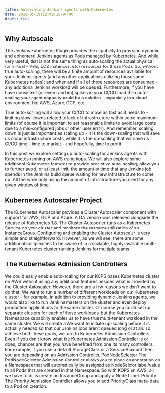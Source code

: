 ```yaml
---
title: Autoscaling Jenkins Agents with Kubernetes
date: 2018-05-19T12:49:15-04:00
draft: true
---
```

## Why Autoscale
The Jenkins Kubernetes Plugin provides the capability to provision dynamic and ephemeral Jenkins agents as Pods managed by Kubernetes. And while very useful, that is not the same thing as auto-scaling the actual physical (or virtual - VMs, EC2 instances, etc) resources for these Pods. So, without true auto-scaling, there will be a finite amount of resources available for your Jenkins agents (and any other applications utilizing those same Kubernetes nodes); and when and if all of those resources are consumed - any additional Jenkins workload will be queued. Furthermore, if you have have consistent (or even random) spikes in your CI/CD load then auto-scaling your agent capacity could be a solution - especially in a cloud environment like AWS, Azure, GCP, etc.

True auto-scaling will allow your CI/CD to move as fast as it needs to - limiting slow-downs related to lack of infrastructure within some maximum limits (of course it is important to set reasonable limits to avoid large costs due to a mis-configured jobs or other user error). And remember, scaling down is just as important as scaling up - it is the down-scaling that will save us cloud infrastructure costs, while it is the up-scaling that will save us CI/CD time - time to market - and hopefully, time to profit. 

In this post we explore setting up auto-scaling for Jenkins agents with Kubernetes running on AWS using kops. We will also explore some additional Kubernetes features to provide predictive auto-scaling; allow you to further avoid, or at least limit, the amount of time that any Jenkins job spends in the Jenkins build queue waiting for new infrastructure to come up. All the while only using the amount of infrastructure you need for any given window of time.

## Kubernetes Autoscaler Project
The Kubernetes Autoscaler provides a Cluster Autoscaler component with support for AWS, GCP and Azure. A GA version was released alongside the release of Kubernetes 1.8.  The Cluster Autoscaler runs as a Kubernetes Service on your cluster and monitors the resource utilization of an InstanceGroup. Configuring and enabling the Cluster Autoscaler is very simple and straightforward. However, as we will see, there are some additional complexities to be aware of in a scalable, highly-available multi-tenant Kubernetes cluster running Jenkins for multiple teams.

## The Kubernetes Admission Controllers
We could easily enable auto-scaling for our KOPS bases Kubernetes cluster on AWS without using any additional features besides what is provided by the Cluster Autoscaler. However, there are a few reasons we don’t want to do that.
We want to run a number of different workloads on our Kubernetes cluster - for example, in addition to providing dynamic Jenkins agents, we would also like to run Jenkins masters on the cluster and even deploy production applications to the same cluster. Of course you could set up separate clusters for each of these workloads, but the Kubernetes Namespace capability enables us to have true multi-tenant workload in the same cluster. We will create a 
We want to initiate up-scaling before it is actually needed so that our Jenkins jobs aren’t queued long or at all.
To achieve both these goals, we turn to Kubernetes Admission Controllers. Even if you don’t know what the Kubernetes Admission Controller is or does, chances are that you have benefited from one its many controllers. For example, if you use a default StorageClass or a ServiceAccount then you are depending on an Admission Controller.
PodNodeSelector
The PodNodeSelector Admission Controller allows you to place an annotation on a Namespace that will automatically be assigned as NodeSelctor label/value to all Pods that are created in that Namespace. So with KOPS on AWS, all we have to do is create an InstanceGroup and apply a Node Label.
Priority
The Priority Admission Controller allows you to add PriorityClass meta-data to a Pod on creation.

